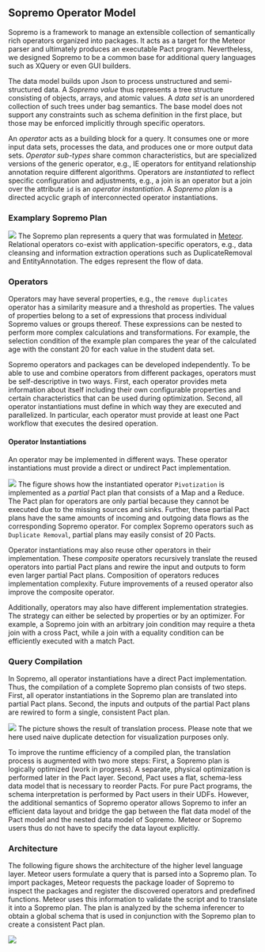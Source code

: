 Sopremo Operator Model
----------------------

Sopremo is a framework to manage an extensible collection of
semantically rich operators organized into packages. It acts as a target
for the Meteor parser and ultimately produces an executable Pact
program. Nevertheless, we designed Sopremo to be a common base for
additional query languages such as XQuery or even GUI builders.

The data model builds upon Json to process unstructured and
semi-structured data. A *Sopremo value* thus represents a tree structure
consisting of objects, arrays, and atomic values. A *data set* is an
unordered collection of such trees under bag semantics. The base model
does not support any constraints such as schema definition in the first
place, but those may be enforced implicitly through specific operators.

An *operator* acts as a building block for a query. It consumes one or
more input data sets, processes the data, and produces one or more
output data sets. *Operator sub-types* share common characteristics, but
are specialized versions of the generic operator, e.g., IE operators for
entityand relationship annotation require different algorithms.
Operators are *instantiated* to reflect specific configuration and
adjustments, e.g., a join is an operator but a join over the attribute
`id` is an *operator instantiation*. A *Sopremo plan* is a directed
acyclic graph of interconnected operator instantiations.

### Examplary Sopremo Plan

[![](media/wiki/sopremo_plan_bw.png)](media/wiki/sopremo_plan_bw.png "wiki:sopremo_plan_bw.png")
The Sopremo plan represents a query that was formulated in
[Meteor](meteorquery#mixing_packages "wiki:meteorquery").
Relational operators co-exist with application-specific operators, e.g.,
data cleansing and information extraction operations such as
DuplicateRemoval and EntityAnnotation. The edges represent the flow of
data.

### Operators

Operators may have several properties, e.g., the `remove duplicates`
operator has a similarity measure and a threshold as properties. The
values of properties belong to a set of expressions that process
individual Sopremo values or groups thereof. These expressions can be
nested to perform more complex calculations and transformations. For
example, the selection condition of the example plan compares the year
of the calculated age with the constant 20 for each value in the student
data set.

Sopremo operators and packages can be developed independently. To be
able to use and combine operators from different packages, operators
must be self-descriptive in two ways. First, each operator provides meta
information about itself including their own configurable properties and
certain characteristics that can be used during optimization. Second,
all operator instantiations must define in which way they are executed
and parallelized. In particular, each operator must provide at least one
Pact workflow that executes the desired operation.

#### Operator Instantiations

An operator may be implemented in different ways. These operator
instantiations must provide a direct or undirect Pact implementation.

[![](media/wiki/pivotization_transformation.png)](media/wiki/pivotization_transformation.png "wiki:pivotization_transformation.png")
The figure shows how the instantiated operator `Pivotization` is
implemented as a *partial* Pact plan that consists of a Map and a
Reduce. The Pact plan for operators are only partial because they cannot
be executed due to the missing sources and sinks. Further, these partial
Pact plans have the same amounts of incoming and outgoing data flows as
the corresponding Sopremo operator. For complex Sopremo operators such
as `Duplicate Removal`, partial plans may easily consist of 20 Pacts.

Operator instantiations may also reuse other operators in their
implementation. These *composite* operators recursively translate the
reused operators into partial Pact plans and rewire the input and
outputs to form even larger partial Pact plans. Composition of operators
reduces implementation complexity. Future improvements of a reused
operator also improve the composite operator.

Additionally, operators may also have different implementation
strategies. The strategy can either be selected by properties or by an
optimizer. For example, a Sopremo join with an arbitrary join condition
may require a theta join with a cross Pact, while a join with a equality
condition can be efficiently executed with a match Pact.

### Query Compilation

In Sopremo, all operator instantiations have a direct Pact
implementation. Thus, the compilation of a complete Sopremo plan
consists of two steps. First, all operator instantiations in the Sopremo
plan are translated into partial Pact plans. Second, the inputs and
outputs of the partial Pact plans are rewired to form a single,
consistent Pact plan.

[![](media/wiki/sopremo_pact_plan_bw.png)](media/wiki/sopremo_pact_plan_bw.png "wiki:sopremo_pact_plan_bw.png")
The picture shows the result of translation process. Please note that we
here used naive duplicate detection for visualization purposes only.

To improve the runtime efficiency of a compiled plan, the translation
process is augmented with two more steps: First, a Sopremo plan is
logically optimized (work in progress). A separate, physical
optimization is performed later in the Pact layer. Second, Pact uses a
flat, schema-less data model that is necessary to reorder Pacts. For
pure Pact programs, the schema interpretation is performed by Pact users
in their UDFs. However, the additional semantics of Sopremo operator
allows Sopremo to infer an efficient data layout and bridge the gap
between the flat data model of the Pact model and the nested data model
of Sopremo. Meteor or Sopremo users thus do not have to specify the data
layout explicitly.

### Architecture

The following figure shows the architecture of the higher level language
layer. Meteor users formulate a query that is parsed into a Sopremo
plan. To import packages, Meteor requests the package loader of Sopremo
to inspect the packages and register the discovered operators and
predefined functions. Meteor uses this information to validate the
script and to translate it into a Sopremo plan. The plan is analyzed by
the schema inferencer to obtain a global schema that is used in
conjunction with the Sopremo plan to create a consistent Pact plan.

[![](media/wiki/sopremo_arch.png)](media/wiki/sopremo_arch.png "wiki:sopremo_arch.png")
